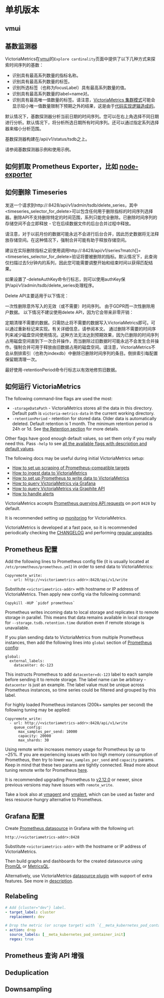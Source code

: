 # 单机版本

## vmui



## 基数监测器

VictoriaMetrics在[vmui](dan-ji-ban-ben.md#vmui)的`Explore cardinality`页面中提供了以下几种方式来探索时间序列的基数：

* 识别具有最高系列数量的指标名称。
* 识别具有最高系列数量的标签。
* 识别所选标签（也称为focusLabel）具有最高系列数量的值。
* 识别具有最高系列数量的label=name对。
* 识别具有最高唯一值数量的标签。请注意，[VictoriaMetrics 集群模式](ji-qun-ban-ben.md)可能会显示较小唯一值数量限制下预期之外的结果，这是由于[代码实现逻辑造成的](https://github.com/VictoriaMetrics/VictoriaMetrics/blob/5a6e617b5e41c9170e7c562aecd15ee0c901d489/app/vmselect/netstorage/netstorage.go#L1039-L1045)。

默认情况下，基数探测器分析当前日期的时间序列。您可以在右上角选择不同日期进行分析。默认情况下，将分析所选日期所有时间序列。还可以通过指定系列选择器来缩小分析范围。

基数探测器构建在/api/v1/status/tsdb之上。

请参阅基数探测器示例和使用示例。

## 如何抓取 Prometheus Exporter，比如 [node-exporter](https://github.com/prometheus/node\_exporter) <a href="#how-to-scrape-prometheus-exporters-such-as-node-exporter" id="how-to-scrape-prometheus-exporters-such-as-node-exporter"></a>

## 如何删除 Timeseries

发送一个请求到http://:8428/api/v1/admin/tsdb/delete\_series，其中\<timeseries\_selector\_for\_delete>可以包含任何用于删除指标的时间序列选择器。删除API不支持删除特定的时间范围，系列只能完全删除。已删除时间序列的存储空间不会立即释放 - 它在后续数据文件的后台合并过程中释放。

请注意，对于以前月份的数据可能永远不会进行后台合并，因此历史数据将无法释放存储空间。在这种情况下，强制合并可能有助于释放存储空间。

建议在实际删除指标之前使用调用http://:8428/api/v1/series?match\[]=\<timeseries\_selector\_for\_delete>验证将要被删除的指标。默认情况下，此查询仅扫描过去5分钟内的系列，因此您可能需要调整开始和结束时间以获得匹配结果。

如果设置了-deleteAuthKey命令行标志，则可以使用authKey保护/api/v1/admin/tsdb/delete\_series处理程序。

Delete API主要适用于以下情况：

一次性删除意外写入的无效（或不需要）时间序列。 由于GDPR而一次性删除用户数据。 以下情况不建议使用delete API，因为它会带来非零开销：

定期清理不需要的数据。只需防止将不需要的数据写入VictoriaMetrics即可。可以通过重新标记来实现。有关详细信息，请参阅本文。 通过删除不需要的时间序列来减少磁盘空间使用情况。这种方法无法达到预期效果，因为已删除的时间序列占用磁盘空间直到下一次合并操作，而当删除过旧数据时可能永远不会发生合并操作。强制合并可用于释放由旧数据占用的磁盘空间。请注意，VictoriaMetrics不会从倒排索引（也称为indexdb）中删除已删除时间序列的条目。倒排索引每配置保留期清理一次。

最好使用-retentionPeriod命令行标志以有效地修剪旧数据。

## 如何运行 VictoriaMetrics

The following command-line flags are used the most:

* `-storageDataPath` - VictoriaMetrics stores all the data in this directory. Default path is `victoria-metrics-data` in the current working directory.
* `-retentionPeriod` - retention for stored data. Older data is automatically deleted. Default retention is 1 month. The minimum retention period is 24h or 1d. See [the Retention section](https://docs.victoriametrics.com/Single-server-VictoriaMetrics.html#retention) for more details.

Other flags have good enough default values, so set them only if you really need this. Pass `-help` to see [all the available flags with description and default values](https://docs.victoriametrics.com/Single-server-VictoriaMetrics.html#list-of-command-line-flags).

The following docs may be useful during initial VictoriaMetrics setup:

* [How to set up scraping of Prometheus-compatible targets](https://docs.victoriametrics.com/#how-to-scrape-prometheus-exporters-such-as-node-exporter)
* [How to ingest data to VictoriaMetrics](https://docs.victoriametrics.com/Single-server-VictoriaMetrics.html#how-to-import-time-series-data)
* [How to set up Prometheus to write data to VictoriaMetrics](https://docs.victoriametrics.com/#prometheus-setup)
* [How to query VictoriaMetrics via Grafana](https://docs.victoriametrics.com/Single-server-VictoriaMetrics.html#grafana-setup)
* [How to query VictoriaMetrics via Graphite API](https://docs.victoriametrics.com/Single-server-VictoriaMetrics.html#graphite-api-usage)
* [How to handle alerts](https://docs.victoriametrics.com/Single-server-VictoriaMetrics.html#alerting)

VictoriaMetrics accepts [Prometheus querying API requests](https://docs.victoriametrics.com/Single-server-VictoriaMetrics.html#prometheus-querying-api-usage) on port `8428` by default.

It is recommended setting up [monitoring](https://docs.victoriametrics.com/Single-server-VictoriaMetrics.html#monitoring) for VictoriaMetrics.

VictoriaMetrics is developed at a fast pace, so it is recommended periodically checking the [CHANGELOG](https://docs.victoriametrics.com/CHANGELOG.html) and performing [regular upgrades](https://docs.victoriametrics.com/Single-server-VictoriaMetrics.html#how-to-upgrade-victoriametrics).



## Prometheus 配置 <a href="#prometheus-setup" id="prometheus-setup"></a>

Add the following lines to Prometheus config file (it is usually located at `/etc/prometheus/prometheus.yml`) in order to send data to VictoriaMetrics:

```
Copyremote_write:
  - url: http://<victoriametrics-addr>:8428/api/v1/write
```

Substitute `<victoriametrics-addr>` with hostname or IP address of VictoriaMetrics. Then apply new config via the following command:

```
Copykill -HUP `pidof prometheus`
```

Prometheus writes incoming data to local storage and replicates it to remote storage in parallel. This means that data remains available in local storage for `--storage.tsdb.retention.time` duration even if remote storage is unavailable.

If you plan sending data to VictoriaMetrics from multiple Prometheus instances, then add the following lines into `global` section of [Prometheus config](https://prometheus.io/docs/prometheus/latest/configuration/configuration/#configuration-file):

```
global:
  external_labels:
    datacenter: dc-123
```

This instructs Prometheus to add `datacenter=dc-123` label to each sample before sending it to remote storage. The label name can be arbitrary - `datacenter` is just an example. The label value must be unique across Prometheus instances, so time series could be filtered and grouped by this label.

For highly loaded Prometheus instances (200k+ samples per second) the following tuning may be applied:

```
Copyremote_write:
  - url: http://<victoriametrics-addr>:8428/api/v1/write
    queue_config:
      max_samples_per_send: 10000
      capacity: 20000
      max_shards: 30
```

Using remote write increases memory usage for Prometheus by up to \~25%. If you are experiencing issues with too high memory consumption of Prometheus, then try to lower `max_samples_per_send` and `capacity` params. Keep in mind that these two params are tightly connected. Read more about tuning remote write for Prometheus [here](https://prometheus.io/docs/practices/remote\_write).

It is recommended upgrading Prometheus to [v2.12.0](https://github.com/prometheus/prometheus/releases) or newer, since previous versions may have issues with `remote_write`.

Take a look also at [vmagent](https://docs.victoriametrics.com/vmagent.html) and [vmalert](https://docs.victoriametrics.com/vmalert.html), which can be used as faster and less resource-hungry alternative to Prometheus.

## Grafana 配置 <a href="#grafana-setup" id="grafana-setup"></a>

Create [Prometheus datasource](http://docs.grafana.org/features/datasources/prometheus/) in Grafana with the following url:

```url
http://<victoriametrics-addr>:8428
```

Substitute `<victoriametrics-addr>` with the hostname or IP address of VictoriaMetrics.

Then build graphs and dashboards for the created datasource using [PromQL](https://prometheus.io/docs/prometheus/latest/querying/basics/) or [MetricsQL](https://docs.victoriametrics.com/MetricsQL.html).

Alternatively, use VictoriaMetrics [datasource plugin](https://github.com/VictoriaMetrics/grafana-datasource) with support of extra features. See more in [description](https://github.com/VictoriaMetrics/grafana-datasource#victoriametrics-data-source-for-grafana).

## Relabeling <a href="#relabeling" id="relabeling"></a>

```yaml
# Add {cluster="dev"} label.
- target_label: cluster
  replacement: dev

# Drop the metric (or scrape target) with `{__meta_kubernetes_pod_container_init="true"}` label.
- action: drop
  source_labels: [__meta_kubernetes_pod_container_init]
  regex: true
```

## Prometheus 查询 API 增强 <a href="#prometheus-querying-api-enhancements" id="prometheus-querying-api-enhancements"></a>

## Deduplication <a href="#deduplication" id="deduplication"></a>



## Downsampling <a href="#downsampling" id="downsampling"></a>
